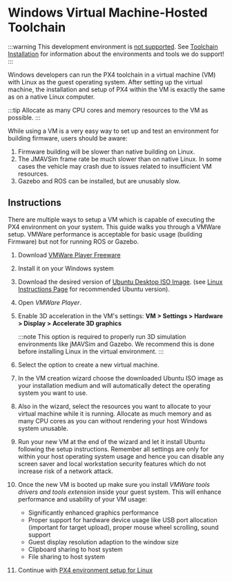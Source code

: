 # Windows Virtual Machine-Hosted Toolchain

:::warning
This development environment is [not supported](../advanced/dev_env_unsupported.md). See [Toolchain Installation](../dev_setup/dev_env.md) for information about the environments and tools we do support!
:::

Windows developers can run the PX4 toolchain in a virtual machine (VM) with Linux as the guest operating system. After setting up the virtual machine, the installation and setup of PX4 within the VM is exactly the same as on a native Linux computer.

:::tip
Allocate as many CPU cores and memory resources to the VM as possible.
:::

While using a VM is a very easy way to set up and test an environment for building firmware, users should be aware:
1. Firmware building will be slower than native building on Linux.
1. The JMAVSim frame rate be much slower than on native Linux. In some cases the vehicle may crash due to issues related to insufficient VM resources.
1. Gazebo and ROS can be installed, but are unusably slow.

## Instructions

There are multiple ways to setup a VM which is capable of executing the PX4 environment on your system. This guide walks you through a VMWare setup. VMWare performance is acceptable for basic usage (building Firmware) but not for running ROS or Gazebo.

1. Download [VMWare Player Freeware](https://www.vmware.com/products/workstation-player/workstation-player-evaluation.html)
1. Install it on your Windows system
1. Download the desired version of [Ubuntu Desktop ISO Image](https://www.ubuntu.com/download/desktop). (see [Linux Instructions Page](../dev_setup/dev_env_linux.md) for recommended Ubuntu version).
1. Open *VMWare Player*.
1. Enable 3D acceleration in the VM's settings: **VM > Settings > Hardware > Display > Accelerate 3D graphics**

   :::note
This option is required to properly run 3D simulation environments like jMAVSim and Gazebo.
We recommend this is done before installing Linux in the virtual environment.
:::
1. Select the option to create a new virtual machine.
1. In the VM creation wizard choose the downloaded Ubuntu ISO image as your installation medium and will automatically detect the operating system you want to use.
1. Also in the wizard, select the resources you want to allocate to your virtual machine while it is running. Allocate as much memory and as many CPU cores as you can without rendering your host Windows system unusable.
1. Run your new VM at the end of the wizard and let it install Ubuntu following the setup instructions. Remember all settings are only for within your host operating system usage and hence you can disable any screen saver and local workstation security features which do not increase risk of a network attack.
1. Once the new VM is booted up make sure you install *VMWare tools drivers and tools extension* inside your guest system. This will enhance performance and usability of your VM usage:
    * Significantly enhanced graphics performance
    * Proper support for hardware device usage like USB port allocation (important for target upload), proper mouse wheel scrolling, sound support
    * Guest display resolution adaption to the window size
    * Clipboard sharing to host system
    * File sharing to host system
1. Continue with [PX4 environment setup for Linux](../dev_setup/dev_env_linux.md)
